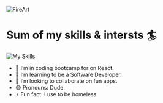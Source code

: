 

![FireArt](https://i.imgur.com/QKY5lIT.gif)
# Sum of my skills & intersts :surfer:

[![My Skills](https://skillicons.dev/icons?i=aws,react,js,html,css,linux,bash,git,arduino)](https://skillicons.dev)


- 🔭 I’m in coding bootcamp for on React.
- 🌱 I’m learning to be a Software Developer.
- 👯 I’m looking to collaborate on fun apps.
- 😄 Pronouns: Dude.
- ⚡ Fun fact: I use to be homeless.








